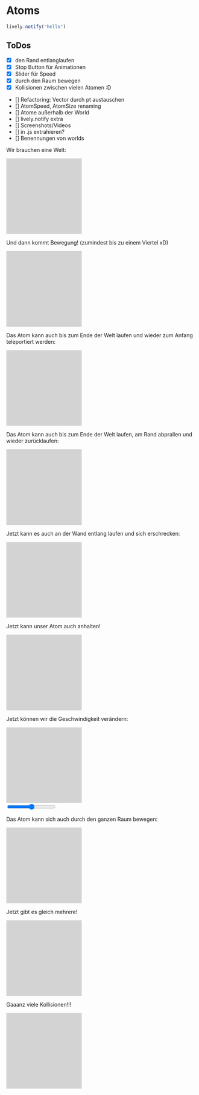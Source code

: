 # Atoms

```javascript {.myjavascript}
lively.notify("hello")
```

<script> 
let source = this.parentElement.querySelector(".myjavascript").textContent;
let button = <button click={/*we are in javascript now*/ (evt) => eval(source) } > JUST DO IT! </button>
button
</script>

## ToDos

- [x] den Rand entlanglaufen
- [x] Stop Button für Animationen
- [x] Slider für Speed
- [x] durch den Raum bewegen
- [x] Kollisionen zwischen vielen Atomen :D
- [] Refactoring: Vector durch pt austauschen
- [] AtomSpeed, AtomSize renaming
- [] Atome außerhalb der World
- [] lively.notify extra
- [] Screenshots/Videos
- [] in .js extrahieren?
- [] Benennungen von worlds


<style>
.world {
  position: relative;
  width: 200px;
  height: 200px;
  background-color: lightgray;
}

.atom {
  background-color: red;
  width: 10px;
  height: 10px;
  border-radius: 5px;
}
</style>

Wir brauchen eine Welt:

<div class="world" id="world"></div>

Und dann kommt Bewegung! (zumindest bis zu einem Viertel xD)

<div class="world" id="world1"></div>

<script>
(async () => {
  let world1 = lively.query(this, "#world1")
  let atom = <div class="atom"></div>
  world1.appendChild(atom)
  lively.setPosition(atom, lively.pt(40,50))
  
  // animation loop
  let i = 0
  let run = true
  
  while (run && lively.isInBody(atom)) {
  
    lively.setPosition(atom, lively.pt(i++,50))
  
    if (i > 50) {
      run = false
    }
    
    await lively.sleep(100)
  } 
})()

""
</script>

Das Atom kann auch bis zum Ende der Welt laufen und wieder zum Anfang teleportiert werden:

<div class="world" id="world2"></div>

<script>
(async () => {
  let world2 = lively.query(this, "#world2")
  let worldWidth = lively.getExtent(world2).x
  let atom = <div class="atom"></div>
  world2.appendChild(atom)
  lively.setPosition(atom, lively.pt(40,50))
  let atomSize = lively.getExtent(atom).x
  
  let i = 0
  
  while (lively.isInBody(atom)) {
  
    lively.setPosition(atom, lively.pt(i++,50))
    
    if (i > worldWidth - atomSize) { 
      i = 0
    } 
    
    await lively.sleep(10)
  }
})()

""
</script>

Das Atom kann auch bis zum Ende der Welt laufen, am Rand abprallen und wieder zurücklaufen:

<div class="world" id="world3"></div>

<script>
(async () => {
  let world3 = lively.query(this, "#world3")
  let worldWidth = lively.getExtent(world3).x
  let atom = <div class="atom"></div>
  world3.appendChild(atom)
  lively.setPosition(atom, lively.pt(40,50))
  let atomSize = lively.getExtent(atom).x
  
  let i = 0
  let direction = 1
  
  while(lively.isInBody(atom)) {
    
    lively.setPosition(atom, lively.pt(i += direction,50))
    
    if (i > worldWidth - atomSize || i < 0) {
      direction *= -1
    } 
    
    await lively.sleep(10)
  } 
})()

""
</script>

Jetzt kann es auch an der Wand entlang laufen und sich erschrecken:

<div class="world" id="world4"></div> 

<script>
(async () => {
  
  let movementVector = lively.pt(1, 0)
  let world4 = lively.query(this, "#world4")
  let worldWidth = lively.getExtent(world4).x
  let worldHeight = lively.getExtent(world4).y
  
  let atom = <div class="atom"></div>
  world4.appendChild(atom)
  lively.setPosition(atom, lively.pt(0,0))
  let atomSize = lively.getExtent(atom).x
  
  let i = 0
  let j = 0
  let direction = 1
  
  let setDirectionButton = <button click={() => {direction *= -1; movementVector = movementVector.negated()} }>Buuuuuuuh!</button>
  world4.appendChild(setDirectionButton)
  lively.setPosition(setDirectionButton, lively.pt(worldWidth, 0))
  
  while (lively.isInBody(atom)) {
  
    lively.setPosition(atom, lively.pt(i += movementVector.x, j += movementVector.y))
    
    if (i > worldWidth - atomSize || j > worldHeight - atomSize || i < 0 || j < 0) {
      movementVector = lively.pt(movementVector.y * direction, -1 * movementVector.x * direction)
    }
      
    await lively.sleep(10)
  }
})()
""
</script>

Jetzt kann unser Atom auch anhalten!

<div class="world" id="world5"></div> 

<script>
(async () => {
  let world5 = lively.query(this, "#world5")
  let worldWidth = lively.getExtent(world5).x
  let atom = <div class="atom"></div>
  world5.appendChild(atom)
  lively.setPosition(atom, lively.pt(40,50))
  let atomSize = lively.getExtent(atom).x
  let moving = true
  
  let stopButton = <button click={() => {moving ? moving = false : moving = true} }>Freeze!</button>
  world5.appendChild(stopButton)
  lively.setPosition(stopButton, lively.pt(worldWidth, 0))

  let i = 0
  let direction = 1
  
  while(lively.isInBody(atom)) {
  
    if (moving) {
    
      lively.setPosition(atom, lively.pt(i += direction,50))
      
      if (i > worldWidth - atomSize || i < 0) {
        direction *= -1
      } 
    }
    
    await lively.sleep(10)
  } 
})()

""
</script>

Jetzt können wir die Geschwindigkeit verändern:

<div class="world" id="world6"></div> 

<div>
  <input type="range" min="-5" max="5" value="0" id="slider">
</div>

<script>
(async () => {
  let world6 = lively.query(this, "#world6")
  let worldWidth = lively.getExtent(world6).x
  let atom = <div class="atom"></div>
  world6.appendChild(atom)
  lively.setPosition(atom, lively.pt(40,50))
  let atomSize = lively.getExtent(atom).x
  let atomSpeed = 0
  let slider = lively.query(this, "#slider")
  
  world6.appendChild(slider)
  lively.setPosition(slider, lively.pt(worldWidth, 0))
  
  let i = 0
  let direction = 1
  
  while(lively.isInBody(atom)) {
    
      lively.setPosition(atom, lively.pt(i += direction * atomSpeed,50))
      atomSpeed = slider.value
      
      if (i > worldWidth - atomSize || i < 0) {
        direction *= -1
      } 
    
    await lively.sleep(10)
  } 
})()

""
</script>

Das Atom kann sich auch durch den ganzen Raum bewegen:

<div class="world" id="world7"></div> 

<script>
(async () => {
  let world7 = lively.query(this, "#world7")
  let worldWidth = lively.getExtent(world7).x
  let worldHeight = lively.getExtent(world7).y
  
  let atom = <div class="atom"></div>
  world7.appendChild(atom)
  lively.setPosition(atom, lively.pt(40,50))
  let atomSize = lively.getExtent(atom).x
  let movementVector = lively.pt(0.45, 1.75)
  
  let i = 0
  let j = 0
  let direction = 1
  
  while(lively.isInBody(atom)) {
    
      lively.setPosition(atom, lively.pt(i += direction * movementVector.x, j += direction * movementVector.y))
      
      if (i > worldWidth - atomSize || i < 0) {
        movementVector = lively.pt(-movementVector.x, movementVector.y)
      }
      
      if (j > worldWidth - atomSize || j < 0) {
        movementVector = lively.pt(movementVector.x, -movementVector.y)
      } 
    
    await lively.sleep(10)
  } 
})()

""
</script>

Jetzt gibt es gleich mehrere!

<div class="world" id="world8">

</div> 

<script>
(async () => {
  let world8 = lively.query(this, "#world8")
  let worldWidth = lively.getExtent(world8).x
  let worldHeight = lively.getExtent(world8).y
  
  var atoms = [] 
  for (let i = 0; i < 10; i++) {
    var atom = document.createElement("atom")
    atom.className = "atom"
    atoms.push(atom)
    world8.appendChild(atom)
    atoms[i].position = {x: i * 20, y: i * 20}
    lively.setPosition(atoms[i], lively.pt(atoms[i].position.x, atoms[i].position.y))
    atoms[i].movementVector = lively.pt(1, i / 10)
    atoms[i].atomSize = lively.getExtent(atoms[i]).x
  }
      
  while (lively.isInBody(atom)) {
  
    for (let k = 0; k < 10; k++) {
    
        atoms[k].position.x += atoms[k].movementVector.x
        atoms[k].position.y += atoms[k].movementVector.y
        
        lively.setPosition(atoms[k], lively.pt(atoms[k].position.x, atoms[k].position.y))

        if (atoms[k].position.x > worldWidth - atoms[k].atomSize || atoms[k].position.x < 0) {
          atoms[k].movementVector = lively.pt(-atoms[k].movementVector.x, atoms[k].movementVector.y)
        }

        if (atoms[k].position.y > worldHeight - atoms[k].atomSize || atoms[k].position.y < 0) {
          atoms[k].movementVector = lively.pt(atoms[k].movementVector.x, -atoms[k].movementVector.y)
        }         
    }
    await lively.sleep(10)
  }

})()

""
</script>

Gaaanz viele Kollisionen!!!

<div class="world" id="world9">

</div> 

<script>
function detectCollision(atoms) {
  for (let i = 0; i < atoms.length; i++) {
    for (let j = i + 1; j < atoms.length; j++) {
      if (atoms[i].position.dist(atoms[j].position) <= atoms[i].size) {
      debugger
        let dx = atoms[i].position.x - atoms[j].position.x
        let dy = atoms[i].position.y - atoms[j].position.y
        let normal = lively.pt(dx, dy)
        let tangent = lively.pt(-1 * dy, dx)
        let gradient = Math.atan2(dy, dx)
        
        atoms[i].movementVector = tangent.scaleByPt(lively.pt(atoms[i].movementVector.dotProduct(tangent) * 2), lively.pt(atoms[i].movementVector.dotProduct(tangent) * 2)).subPt(atoms[i].movementVector)
        atoms[j].movementVector = tangent.scaleByPt(lively.pt(atoms[j].movementVector.dotProduct(tangent) * 2), lively.pt(atoms[j].movementVector.dotProduct(tangent) * 2)).subPt(atoms[j].movementVector)
        let temp = atoms[i].atomSpeed
        atoms[i].atomSpeed = atoms[j].atomSpeed
        atoms[j].atomSpeed = temp
        let angle = 0.5 * Math.PI + gradient
        debugger
        atoms[i].position.x += Math.sin(angle)
        atoms[i].position.y -= Math.cos(angle)
        atoms[j].position.x -= Math.sin(angle)
        atoms[j].position.y += Math.cos(angle)
      } 
    }
  }
};

(async () => {
  let world9 = lively.query(this, "#world9")
  let worldWidth = lively.getExtent(world9).x
  let worldHeight = lively.getExtent(world9).y
  
  let atoms = [] 
  let numberOfAtoms = 10
  for (let i = 0; i < numberOfAtoms; i++) {
    var atom = document.createElement("atom")
    atom.className = "atom"
    atoms.push(atom)
    world9.appendChild(atom)
    atoms[i].size = lively.getExtent(atoms[i]).x
    atoms[i].position = lively.pt(i * 20, i*20)
    lively.setPosition(atoms[i], lively.pt(atoms[i].position.x - atoms[i].size / 2 , atoms[i].position.y - atoms[i].size / 2))
    atoms[i].movementVector = lively.pt(1, i / 10)
  }
    
  while (lively.isInBody(atom)) {
  
    for (let k = 0; k < numberOfAtoms; k++) {
    
        atoms[k].position.x += atoms[k].movementVector.x
        atoms[k].position.y += atoms[k].movementVector.y
        
        lively.setPosition(atoms[k], lively.pt(atoms[k].position.x, atoms[k].position.y))

        if (atoms[k].position.x > worldWidth - atoms[k].size || atoms[k].position.x < 0) {
          atoms[k].movementVector = lively.pt(-atoms[k].movementVector.x, atoms[k].movementVector.y)
        }

        if (atoms[k].position.y > worldWidth - atoms[k].size || atoms[k].position.y < 0) {
          atoms[k].movementVector = lively.pt(atoms[k].movementVector.x, -atoms[k].movementVector.y)
        }         
    }
    detectCollision(atoms)
    await lively.sleep(10)
  }

})()

""
</script>
